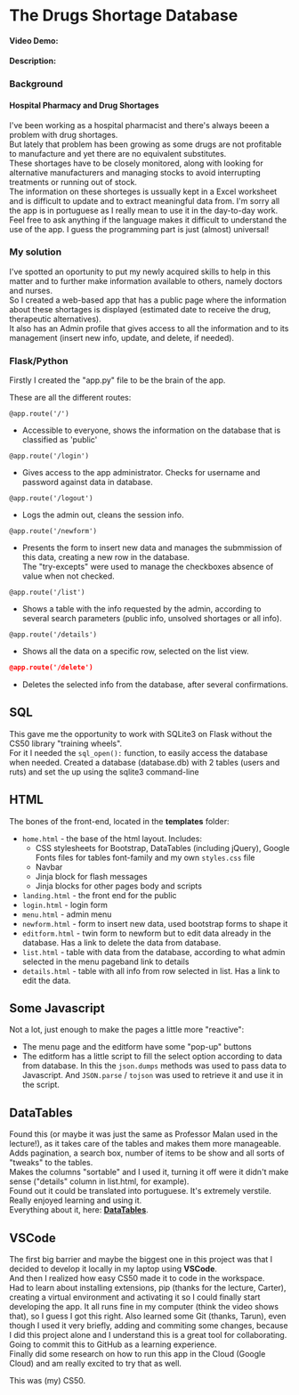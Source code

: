 # The Drugs Shortage Database
#### Video Demo:  <URL HERE>
#### Description:

### Background
#### Hospital Pharmacy and Drug Shortages
I've been working as a hospital pharmacist and there's always beeen a problem with drug shortages.  
But lately that problem has been growing as some drugs are not profitable to manufacture and yet there are no equivalent substitutes.  
These shortages have to be closely monitored, along with looking for alternative manufacturers and managing stocks to avoid interrupting treatments or running out of stock.  
The information on these shorteges is ussually kept in a Excel worksheet and is difficult to update and to extract meaningful data from.
I'm sorry all the app is in portuguese as I really mean to use it in the day-to-day work.
Feel free to ask anything if the language makes it difficult to understand the use of the app.
I guess the programming part is just (almost) universal!

### My solution
I've spotted an oportunity to put my newly acquired skills to help in this matter and to further make information available to others, namely doctors and nurses.  
So I created a web-based app that has a public page where the information about these shortages is displayed (estimated date to receive the drug, therapeutic alternatives).  
It also has an Admin profile that gives access to all the information and to its management (insert new info, update, and delete, if needed).

### Flask/Python
Firstly I created the "app.py" file to be the brain of the app.  

These are all the different routes:  
```
@app.route('/')
```  
- Accessible to everyone, shows the information on the database that is classified as 'public'  


```
@app.route('/login')
```  
- Gives access to the app administrator. Checks for username and password against data in database.  

```
@app.route('/logout')
```  
- Logs the admin out, cleans the session info.  

```
@app.route('/newform')
```  
- Presents the form to insert new data and manages the submmission of this data, creating a new row in the database.  
The "try-excepts" were used to manage the checkboxes absence of value when not checked.  

```
@app.route('/list')
```  
- Shows a table with the info requested by the admin, according to several search parameters (public info, unsolved shortages or all info).  

```
@app.route('/details')
```  
- Shows all the data on a specific row, selected on the list view.  

```json
@app.route('/delete')
```  
- Deletes the selected info from the database, after several confirmations. 

## SQL
This gave me the opportunity to work with SQLite3 on Flask without the CS50 library "training wheels".  
For it I needed the ``` sql_open(): ``` function, to easily access the database when needed.
Created a database (database.db) with 2 tables (users and ruts) and set the up using the sqlite3 command-line

## HTML
The bones of the front-end, located in the **templates** folder:
- ``` home.html ``` - the base of the html layout. Includes:
    - CSS stylesheets for Bootstrap, DataTables (including jQuery), Google Fonts files for tables font-family and my own ``` styles.css ``` file
    - Navbar
    - Jinja block for flash messages
    - Jinja blocks for other pages body and scripts
- ``` landing.html ``` - the front end for the public  
- ``` login.html ``` - login form
- ``` menu.html ``` - admin menu
- ``` newform.html ``` - form to insert new data, used bootstrap forms to shape it
- ``` editform.html ``` - twin form to newform but to edit data already in the database. Has a link to delete the data from database.
- ``` list.html ``` - table with data from the database, according to what admin selected in the menu pageband link to details
- ``` details.html ``` - table with all info from row selected in list. Has a link to edit the data.

## Some Javascript
Not a lot, just enough to make the pages a little more "reactive":  
- The menu page and the editform have some "pop-up" buttons
- The editform has a little script to fill the select option according to data from database. In this the  ```json.dumps``` methods was used to pass data to Javascript. And ```JSON.parse``` / ```tojson``` was used to retrieve it and use it in the script.

## DataTables
Found this (or maybe it was just the same as Professor Malan used in the lecture!), as it takes care of the tables and makes them more manageable.  
Adds pagination, a search box, number of items to be show and all sorts of "tweaks" to the tables.  
Makes the columns "sortable"  and I used it, turning it off were it didn't make sense ("details" column in list.html, for example).  
Found out it could be translated into portuguese. It's extremely verstile. Really enjoyed learning and using it.  
Everything about it, here:  **[DataTables](https://datatables.net/)**.

## VSCode
The first big barrier and maybe the biggest one in this project was that I decided to develop it locally in my laptop using **VSCode**.  
And then I realized how easy CS50 made it to code in the workspace.  
Had to learn about installing extensions, pip (thanks for the lecture, Carter), creating a virtual environment and activating it so I could finally start developing the app.
It all runs fine in my computer (think the video shows that), so I guess I got this right.
Also learned some Git (thanks, Tarun), even though I used it very briefly, adding and commiting some changes, because I did this project alone and I understand this is a great tool for collaborating.  
Going to commit this to GitHub as a learning experience.  
Finally did some research on how to run this app in the Cloud (Google Cloud) and am really excited to try that as well.

This was (my) CS50.